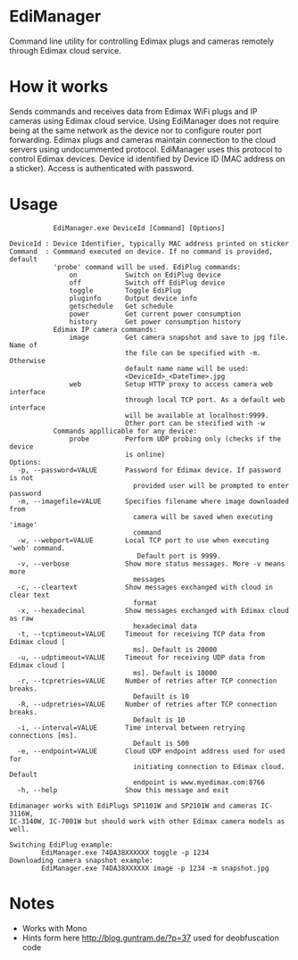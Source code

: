 # EdiManager
Command line utility for controlling Edimax plugs and cameras remotely through Edimax cloud service.

# How it works
Sends commands and receives data from Edimax WiFi plugs and IP cameras using Edimax cloud service. Using EdiManager does not require being at the same network as the device nor to configure router port forwarding. Edimax plugs and cameras maintain connection to the cloud servers using undocummented protocol. EdiManager uses this protocol to control Edimax devices. Device id identified by Device ID (MAC address on a sticker). Access is authenticated with password.

# Usage
```
           EdiManager.exe DeviceId [Command] [Options]

DeviceId : Device Identifier, typically MAC address printed on sticker
Command  : Commmand executed on device. If no command is provided, default
           'probe' command will be used. EdiPlug commands:
               on            Switch on EdiPlug device
               off           Switch off EdiPlug device
               toggle        Toggle EdiPlug
               pluginfo      Output device info
               getschedule   Get schedule
               power         Get current power consumption
               history       Get power consumption history
           Edimax IP camera commands:
               image         Get camera snapshot and save to jpg file. Name of
                             the file can be specified with -m. Otherwise
                             default name name will be used:
                             <DeviceId>_<DateTime>.jpg
               web           Setup HTTP proxy to access camera web interface
                             through local TCP port. As a default web interface
                             will be available at localhost:9999.
                             Other port can be stecified with -w
           Commands appllicable for any device:
               probe         Perform UDP probing only (checks if the device
                             is online)
Options:
  -p, --password=VALUE       Password for Edimax device. If password is not
                               provided user will be prompted to enter password
  -m, --imagefile=VALUE      Specifies filename where image downloaded from
                               camera will be saved when executing 'image'
                               command
  -w, --webport=VALUE        Local TCP port to use when executing 'web' command.
                                Default port is 9999.
  -v, --verbose              Show more status messages. More -v means more
                               messages
  -c, --cleartext            Show messages exchanged with cloud in clear text
                               format
  -x, --hexadecimal          Show messages exchanged with Edimax cloud as raw
                               hexadecimal data
  -t, --tcptimeout=VALUE     Timeout for receiving TCP data from Edimax cloud [
                               ms]. Default is 20000
  -u, --udptimeout=VALUE     Timeout for receiving UDP data from Edimax cloud [
                               ms]. Default is 10000
  -r, --tcpretries=VALUE     Number of retries after TCP connection breaks.
                               Defauilt is 10
  -R, --udpretries=VALUE     Number of retries after TCP connection breaks.
                               Default is 10
  -i, --interval=VALUE       Time interval between retrying connections [ms].
                               Default is 500
  -e, --endpoint=VALUE       Cloud UDP endpoint address used for used for
                               initiating connection to Edimax cloud. Default
                               endpoint is www.myedimax.com:8766
  -h, --help                 Show this message and exit

Edimanager works with EdiPlugs SP1101W and SP2101W and cameras IC-3116W,
IC-3140W, IC-7001W but should work with other Edimax camera models as well.

Switching EdiPlug example:
        EdiManager.exe 74DA38XXXXXX toggle -p 1234
Downloading camera snapshot example:
        EdiManager.exe 74DA38XXXXXX image -p 1234 -m snapshot.jpg
```


# Notes

- Works with Mono
- Hints form here http://blog.guntram.de/?p=37 used for deobfuscation code